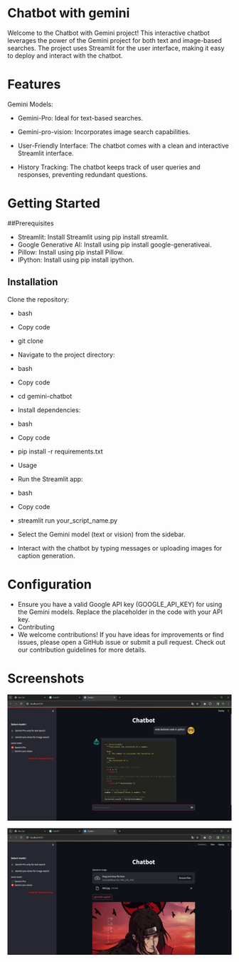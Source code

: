 # Chatbot with gemini
 Welcome to the Chatbot with Gemini project! This interactive chatbot leverages the power of the Gemini project for both text and image-based searches. The project uses Streamlit for the user interface, making it easy to deploy and interact with the chatbot.

# Features
 Gemini Models:
-  Gemini-Pro: Ideal for text-based searches.
 - Gemini-pro-vision: Incorporates image search capabilities.
  
 
- User-Friendly Interface: The chatbot comes with a clean and interactive Streamlit interface.
- History Tracking: The chatbot keeps track of user queries and responses, preventing redundant questions.

# Getting Started
##Prerequisites
- Streamlit: Install Streamlit using pip install streamlit.
- Google Generative AI: Install using pip install google-generativeai.
- Pillow: Install using pip install Pillow.
- IPython: Install using pip install ipython.

## Installation
Clone the repository:

- bash
- Copy code
- git clone 
- Navigate to the project directory:

- bash
- Copy code
- cd gemini-chatbot
- Install dependencies:

- bash
- Copy code
- pip install -r requirements.txt
- Usage
- Run the Streamlit app:

- bash
- Copy code
- streamlit run your_script_name.py
- Select the Gemini model (text or vision) from the sidebar.

- Interact with the chatbot by typing messages or uploading images for caption generation.

# Configuration
- Ensure you have a valid Google API key (GOOGLE_API_KEY) for using the Gemini models. Replace the placeholder in the code with your API key.
- Contributing
- We welcome contributions! If you have ideas for improvements or find issues, please open a GitHub issue or submit a pull request. Check out our contribution guidelines for more details.

# Screenshots
![Alt text](./ss1.png)

![Alt text](./ss2.png)

